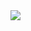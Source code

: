 <img src='http://codehamper.com/wp-content/uploads/2015/02/Captura-de-tela-de-2015-02-02-142456.png' />
